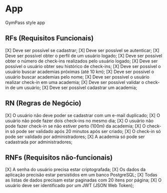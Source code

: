 # App

GymPass style app

## RFs (Requisitos Funcionais)
[X] Deve ser possível se cadastrar;
[X] Deve ser possível se autenticar;
[X] Deve ser possível obter o perfil de um usuário logado;
[X] Deve ser possível obter o número de check-ins realizados pelo usuário logado;
[X] Deve ser possível o usuário obter seu histórico de check-ins;
[X] Deve ser possível o usuário buscar academias próximas (até 10 km);
[X] Deve ser possível o usuário buscar academias pelo nome;
[X] Deve ser possível o usuário realizar check-in em uma academia;
[X] Deve ser possível validar o check-in de um usuário;
[X] Deve ser possível cadastrar um academia;

## RN (Regras de Negócio)
[X] O usuário não deve poder se cadastrar com um e-mail duplicado;
[X] O usuário não pode fazer dois check-ins no mesmo dia;
[X] O usuário não pode fazer check-in se não estiver perto (100m) da academia;
[X] O check-in só pode ser validado após 20 minutos após ser criado;
[X] O check-in só pode ser validado por administradores;
[X] A academia só pode ser cadastrada por administradores;

## RNFs (Requisitos não-funcionais)
[X] A senha do usuário precisa estar criptografada;
[X] Os dados da aplicação precisão estar persistidos em um banco PostgreSQL;
[X] Todas as listas de dados precisam estar paginadas com 20 itens por página;
[X] O usuário deve ser identificado por um JWT (JSON Web Token);
